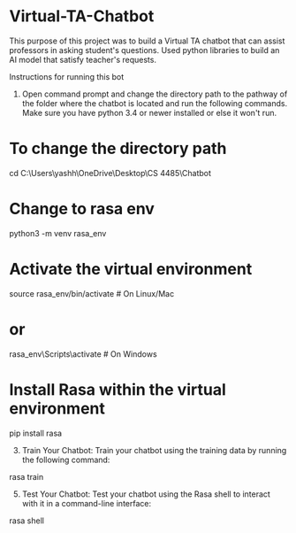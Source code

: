 # Virtual-TA-Chatbot
This purpose of this project was to build a Virtual TA chatbot that can assist professors in asking student's questions. Used python libraries to build an AI model that satisfy teacher's requests.



Instructions for running this bot
1. Open command prompt and change the directory path to the pathway of the folder where the chatbot is located and run the following commands. Make sure you have python 3.4 or newer installed or else it won't run.

# To change the directory path
cd C:\Users\yashh\OneDrive\Desktop\CS 4485\Chatbot

# Change to rasa env
python3 -m venv rasa_env

# Activate the virtual environment
source rasa_env/bin/activate  # On Linux/Mac
# or
rasa_env\Scripts\activate      # On Windows

# Install Rasa within the virtual environment
pip install rasa


3. Train Your Chatbot:
Train your chatbot using the training data by running the following command:

rasa train

5. Test Your Chatbot:
Test your chatbot using the Rasa shell to interact with it in a command-line interface:

rasa shell
